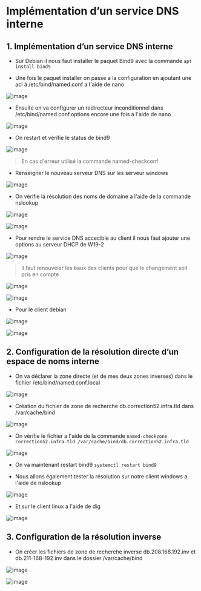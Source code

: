 # Implémentation d’un service DNS interne

## 1. Implémentation d’un service DNS interne 

- Sur Debian il nous faut installer le paquet Bind9 avec la commande ```apt install bind9```

- Une fois le paquet installer on passe a la configuration en ajoutant une acl à /etc/bind/named.conf a l'aide de nano

![image](https://user-images.githubusercontent.com/95431446/176190569-445c6f1a-3cdb-4c80-be40-40531200d81e.png)

- Ensuite on va configurer un redirecteur inconditionnel dans /etc/bind/named.conf.options encore une fois a l'aide de nano

![image](https://user-images.githubusercontent.com/95431446/176191367-002240fa-59b2-461f-8cb1-3b2538d21673.png)

- On restart et vérifie le status de bind9

![image](https://user-images.githubusercontent.com/95431446/176191803-5a61a3aa-9a9c-4a01-a0b4-7f98351839b9.png)

>En cas d'erreur utilisé la commande named-checkconf

- Renseigner le nouveau serveur DNS sur les serveur windows 

![image](https://user-images.githubusercontent.com/95431446/176192265-3a067b07-622a-44a1-a757-aca21c499682.png)

- On vérifie la résolution des noms de domaine a l'aide de la commande nslookup 

![image](https://user-images.githubusercontent.com/95431446/176192926-aff7715a-2e76-4141-8b0b-d57f11bf769b.png)

![image](https://user-images.githubusercontent.com/95431446/176193418-237abfde-33bd-4d5c-a4c8-bb8a922c5e87.png)

- Pour rendre le service DNS accecible au client il nous faut ajouter une options au serveur DHCP de W19-2

![image](https://user-images.githubusercontent.com/95431446/176194927-0aabf6dd-2e43-468a-a984-520ab8981efe.png)

>Il faut renouveler les baux des clients pour que le changement soit pris en compte

![image](https://user-images.githubusercontent.com/95431446/176195965-aeafef42-4869-4cfb-b81a-6eeb18ea4232.png)

![image](https://user-images.githubusercontent.com/95431446/176196053-ab00fb0a-0a83-4e71-84a4-101917d0e6ca.png)

- Pour le client debian 

![image](https://user-images.githubusercontent.com/95431446/176197141-077e16f6-af43-4c87-8690-c7b428234910.png)

![image](https://user-images.githubusercontent.com/95431446/176197279-dbd09c4a-5a96-4ae9-8ae6-5e5fb2b93e66.png)


## 2. Configuration de la résolution directe d’un espace de noms interne

- On va déclarer la zone directe (et de mes deux zones inverses) dans le fichier /etc/bind/named.conf.local

![image](https://user-images.githubusercontent.com/95431446/176200253-916f20e5-e5e0-4697-9b2c-972373486718.png)

- Création du fichier de zone de recherche db.correction52.infra.tld dans /var/cache/bind

![image](https://user-images.githubusercontent.com/95431446/176202393-c4d450f6-8e34-44e4-8a01-c11894eb6732.png)

- On vérifie le fichier a l'aide de la commande ```named-checkzone correction52.infra.tld /var/cache/bind/db.correction52.infra.tld```

![image](https://user-images.githubusercontent.com/95431446/176202468-8ec1fb94-6f74-42fa-9976-093b052e9adc.png)

- On va maintenant restart bind9 ```systemctl restart bind9```

- Nous allons également tester la résolution sur notre client windows a l'aide de nslookup

![image](https://user-images.githubusercontent.com/95431446/176211251-7767c6e6-8bca-4d87-9617-c8b641271c2c.png)

- Et sur le client linux a l'aide de dig

![image](https://user-images.githubusercontent.com/95431446/176211992-03e7e7f5-54aa-4cad-ac1a-a2730ee24648.png)

## 3. Configuration de la résolution inverse

- On créer les fichiers de zone de recherche inverse db.208.168.192.inv et db.211-168-192.inv dans le dossier /var/cache/bind

![image](https://user-images.githubusercontent.com/95431446/176222003-6b266753-be3e-4fe1-87c9-c15cf17139ae.png)

![image](https://user-images.githubusercontent.com/95431446/176222085-6d4a54ce-7e03-4199-b348-3d402ba42b4a.png)





